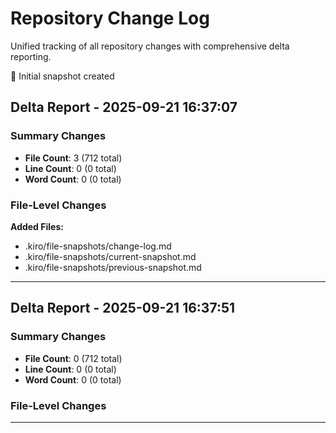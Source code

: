 # Repository Change Log

Unified tracking of all repository changes with comprehensive delta reporting.

📝 Initial snapshot created

## Delta Report - 2025-09-21 16:37:07

### Summary Changes
- **File Count**: 3 (712 total)
- **Line Count**: 0 (0 total)
- **Word Count**: 0 (0 total)

### File-Level Changes
**Added Files:**
- .kiro/file-snapshots/change-log.md
- .kiro/file-snapshots/current-snapshot.md
- .kiro/file-snapshots/previous-snapshot.md

---


## Delta Report - 2025-09-21 16:37:51

### Summary Changes
- **File Count**: 0 (712 total)
- **Line Count**: 0 (0 total)
- **Word Count**: 0 (0 total)

### File-Level Changes
---

